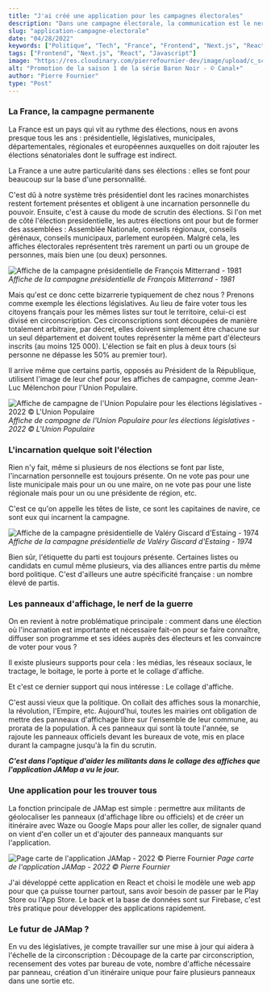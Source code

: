 ```yaml
---
title: "J'ai créé une application pour les campagnes électorales"
description: "Dans une campagne électorale, la communication est le nerf de la guerre. Comment se faire connaitre et rester dans la tête des gens ?"
slug: "application-campagne-electorale"
date: "04/28/2022"
keywords: ["Politique", "Tech", "France", "Frontend", "Next.js", "React", "Javascript"]
tags: ["Frontend", "Next.js", "React", "Javascript"]
image: "https://res.cloudinary.com/pierrefournier-dev/image/upload/c_scale,h_506,q_auto:best/v1648036603/blog/maxresdefault_rncdwh.webp"
alt: "Promotion de la saison 1 de la série Baron Noir - © Canal+"
author: "Pierre Fournier"
type: "Post"
---
```


### La France, la campagne permanente

La France est un pays qui vit au rythme des élections, nous en avons presque tous les ans : présidentielle, législatives, municipales, départementales, régionales et européennes auxquelles on doit rajouter les élections sénatoriales dont le suffrage est indirect.

La France a une autre particularité dans ses élections : elles se font pour beaucoup sur la base d'une personnalité.

C'est dû à notre système très présidentiel dont les racines monarchistes restent fortement présentes et obligent à une incarnation personnelle du pouvoir. Ensuite, c'est à cause du mode de scrutin des élections. Si l'on met de côté l'élection presidentielle, les autres élections ont pour but de former des assemblées : Assemblée Nationale, conseils régionaux, conseils gérénaux, conseils municipaux, parlement européen. Malgré cela, les affiches électorales représentent très rarement un parti ou un groupe de personnes, mais bien une (ou deux) personnes.

![Affiche de la campagne présidentielle de François Mitterrand - 1981](https://res.cloudinary.com/pierrefournier-dev/image/upload/v1650468652/blog/h3.10.dos.affiche-mitterrand_ye3d4b.jpg)
*Affiche de la campagne présidentielle de François Mitterrand - 1981*

Mais qu'est ce donc cette bizarrerie typiquement de chez nous ? Prenons comme exemple les élections législatives. Au lieu de faire voter tous les citoyens français pour les mêmes listes sur tout le territoire, celui-ci est divisé en circonscription. Ces circonscriptions sont découpées de manière totalement arbitraire, par décret, elles doivent simplement être chacune sur un seul département et doivent toutes représenter la même part d'électeurs inscrits (au moins 125 000).
L'élection se fait en plus à deux tours (si personne ne dépasse les 50% au premier tour).

Il arrive même que certains partis, opposés au Président de la République, utilisent l'image de leur chef pour les affiches de campagne, comme Jean-Luc Mélenchon pour l'Union Populaire.

![Affiche de campagne de l'Union Populaire pour les élections législatives - 2022 © L'Union Populaire](https://res.cloudinary.com/pierrefournier-dev/image/upload/v1651066395/blog/melenchon-pm_tcqoru.jpg)
*Affiche de campagne de l'Union Populaire pour les élections législatives - 2022 © L'Union Populaire*

### L'incarnation quelque soit l'élection

Rien n'y fait, même si plusieurs de nos élections se font par liste, l'incarnation personnelle est toujours présente. On ne vote pas pour une liste municipale mais pour un ou une maire, on ne vote pas pour une liste régionale mais pour un ou une présidente de région, etc.

C'est ce qu'on appelle les têtes de liste, ce sont les capitaines de navire, ce sont eux qui incarnent la campagne.

![Affiche de la campagne présidentielle de Valéry Giscard d'Estaing - 1974](https://res.cloudinary.com/pierrefournier-dev/image/upload/v1650469417/blog/giscard_e6act5.jpg)
*Affiche de la campagne présidentielle de Valéry Giscard d'Estaing - 1974*

Bien sûr, l'étiquette du parti est toujours présente. Certaines listes ou candidats en cumul même plusieurs, via des alliances entre partis du même bord politique. C'est d'ailleurs une autre spécificité française : un nombre élevé de partis.

### Les panneaux d'affichage, le nerf de la guerre

On en revient à notre problématique principale : comment dans une élection où l'incarnation est importante et nécessaire fait-on pour se faire connaître, diffuser son programme et ses idées auprès des électeurs et les convaincre de voter pour vous ?

Il existe plusieurs supports pour cela : les médias, les réseaux sociaux, le tractage, le boitage, le porte à porte et le collage d'affiche.

Et c'est ce dernier support qui nous intéresse : Le collage d'affiche.

C'est aussi vieux que la politique. On collait des affiches sous la monarchie, la révolution, l'Empire, etc.
Aujourd'hui, toutes les mairies ont obligation de mettre des panneaux d'affichage libre sur l'ensemble de leur commune, au prorata de la population.
À ces panneaux qui sont là toute l'année, se rajoute les panneaux officiels devant les bureaux de vote, mis en place durant la campagne jusqu'à la fin du scrutin.

***C'est dans l'optique d'aider les militants dans le collage des affiches que l'application JAMap a vu le jour.***

### Une application pour les trouver tous

La fonction principale de JAMap est simple : permettre aux militants de géolocaliser les panneaux (d'affichage libre ou officiels) et de créer un itinéraire avec Waze ou Google Maps pour aller les coller, de signaler quand on vient d'en coller un et d'ajouter des panneaux manquants sur l'application.

![Page carte de l'application JAMap - 2022 © Pierre Fournier](https://res.cloudinary.com/pierrefournier-dev/image/upload/v1651070001/blog/Capture_d_e%CC%81cran_2022-04-27_a%CC%80_16.32.10_vvjgfw.png)
*Page carte de l'application JAMap - 2022 © Pierre Fournier*

J'ai développé cette application en React et choisi le modèle une web app pour que ça puisse tourner partout, sans avoir besoin de passer par le Play Store ou l'App Store. Le back et la base de données sont sur Firebase, c'est très pratique pour développer des applications rapidement.

### Le futur de JAMap ?

En vu des législatives, je compte travailler sur une mise à jour qui aidera à l'échelle de la circonscription : Découpage de la carte par circonscription, recensement des votes par bureau de vote, nombre d'affiche nécessaire par panneau, création d'un itinéraire unique pour faire plusieurs panneaux dans une sortie etc.
